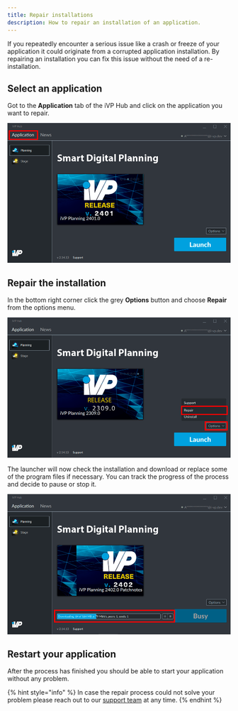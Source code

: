 ```yaml
---
title: Repair installations
description: How to repair an installation of an application.
---
```


If you repeatedly encounter a serious issue like a crash or freeze of your application it could originate from a corrupted application installation. By repairing an installation you can fix this issue without the need of a re-installation.

## Select an application

Got to the __Application__ tab of the iVP Hub and click on the application you want to repair.

![Select an application](../../../.gitbook/assets/hub_application.png)

## Repair the installation

In the bottom right corner click the grey __Options__ button and choose __Repair__ from the options menu.

![Repair the installation](../../../.gitbook/assets/hub_repair.png)

The launcher will now check the installation and download or replace some of the program files if necessary. You can track the progress of the process and decide to pause or stop it.

![Repair progress](../../../.gitbook/assets/hub_repair_progress.png)

## Restart your application

After the process has finished you should be able to start your application without any problem.

{% hint style="info" %}
In case the repair process could not solve your problem please reach out to our [support team](mailto:support@i-vp.dev) at any time.
{% endhint %}